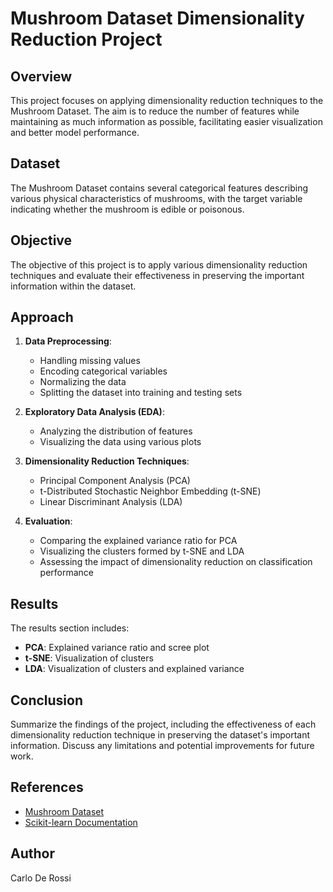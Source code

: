# Mushroom Dataset Dimensionality Reduction Project

## Overview

This project focuses on applying dimensionality reduction techniques to the Mushroom Dataset. The aim is to reduce the number of features while maintaining as much information as possible, facilitating easier visualization and better model performance.

## Dataset

The Mushroom Dataset contains several categorical features describing various physical characteristics of mushrooms, with the target variable indicating whether the mushroom is edible or poisonous.

## Objective

The objective of this project is to apply various dimensionality reduction techniques and evaluate their effectiveness in preserving the important information within the dataset.

## Approach

1. **Data Preprocessing**:
   - Handling missing values
   - Encoding categorical variables
   - Normalizing the data
   - Splitting the dataset into training and testing sets

2. **Exploratory Data Analysis (EDA)**:
   - Analyzing the distribution of features
   - Visualizing the data using various plots

3. **Dimensionality Reduction Techniques**:
   - Principal Component Analysis (PCA)
   - t-Distributed Stochastic Neighbor Embedding (t-SNE)
   - Linear Discriminant Analysis (LDA)

4. **Evaluation**:
   - Comparing the explained variance ratio for PCA
   - Visualizing the clusters formed by t-SNE and LDA
   - Assessing the impact of dimensionality reduction on classification performance

## Results

The results section includes:
- **PCA**: Explained variance ratio and scree plot
- **t-SNE**: Visualization of clusters
- **LDA**: Visualization of clusters and explained variance

## Conclusion

Summarize the findings of the project, including the effectiveness of each dimensionality reduction technique in preserving the dataset's important information. Discuss any limitations and potential improvements for future work.

## References

- [Mushroom Dataset](https://archive.ics.uci.edu/ml/datasets/Mushroom)
- [Scikit-learn Documentation](https://scikit-learn.org/stable/documentation.html)

## Author

Carlo De Rossi

